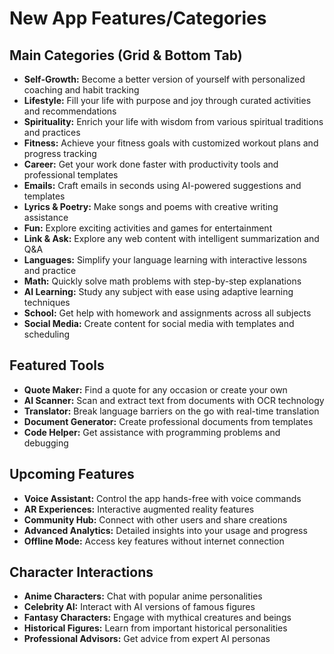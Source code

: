 # New App Features/Categories

## Main Categories (Grid & Bottom Tab)

*   **Self-Growth:** Become a better version of yourself with personalized coaching and habit tracking
*   **Lifestyle:** Fill your life with purpose and joy through curated activities and recommendations
*   **Spirituality:** Enrich your life with wisdom from various spiritual traditions and practices
*   **Fitness:** Achieve your fitness goals with customized workout plans and progress tracking
*   **Career:** Get your work done faster with productivity tools and professional templates
*   **Emails:** Craft emails in seconds using AI-powered suggestions and templates
*   **Lyrics & Poetry:** Make songs and poems with creative writing assistance
*   **Fun:** Explore exciting activities and games for entertainment
*   **Link & Ask:** Explore any web content with intelligent summarization and Q&A
*   **Languages:** Simplify your language learning with interactive lessons and practice
*   **Math:** Quickly solve math problems with step-by-step explanations
*   **AI Learning:** Study any subject with ease using adaptive learning techniques
*   **School:** Get help with homework and assignments across all subjects
*   **Social Media:** Create content for social media with templates and scheduling

## Featured Tools

*   **Quote Maker:** Find a quote for any occasion or create your own
*   **AI Scanner:** Scan and extract text from documents with OCR technology
*   **Translator:** Break language barriers on the go with real-time translation
*   **Document Generator:** Create professional documents from templates
*   **Code Helper:** Get assistance with programming problems and debugging

## Upcoming Features

*   **Voice Assistant:** Control the app hands-free with voice commands
*   **AR Experiences:** Interactive augmented reality features
*   **Community Hub:** Connect with other users and share creations
*   **Advanced Analytics:** Detailed insights into your usage and progress
*   **Offline Mode:** Access key features without internet connection

## Character Interactions

*   **Anime Characters:** Chat with popular anime personalities
*   **Celebrity AI:** Interact with AI versions of famous figures
*   **Fantasy Characters:** Engage with mythical creatures and beings  
*   **Historical Figures:** Learn from important historical personalities
*   **Professional Advisors:** Get advice from expert AI personas
